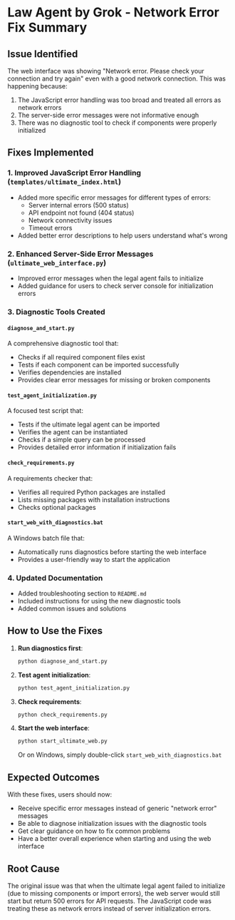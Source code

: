 # Law Agent by Grok - Network Error Fix Summary

## Issue Identified
The web interface was showing "Network error. Please check your connection and try again" even with a good network connection. This was happening because:

1. The JavaScript error handling was too broad and treated all errors as network errors
2. The server-side error messages were not informative enough
3. There was no diagnostic tool to check if components were properly initialized

## Fixes Implemented

### 1. Improved JavaScript Error Handling (`templates/ultimate_index.html`)
- Added more specific error messages for different types of errors:
  - Server internal errors (500 status)
  - API endpoint not found (404 status)
  - Network connectivity issues
  - Timeout errors
- Added better error descriptions to help users understand what's wrong

### 2. Enhanced Server-Side Error Messages (`ultimate_web_interface.py`)
- Improved error messages when the legal agent fails to initialize
- Added guidance for users to check server console for initialization errors

### 3. Diagnostic Tools Created

#### `diagnose_and_start.py`
A comprehensive diagnostic tool that:
- Checks if all required component files exist
- Tests if each component can be imported successfully
- Verifies dependencies are installed
- Provides clear error messages for missing or broken components

#### `test_agent_initialization.py`
A focused test script that:
- Tests if the ultimate legal agent can be imported
- Verifies the agent can be instantiated
- Checks if a simple query can be processed
- Provides detailed error information if initialization fails

#### `check_requirements.py`
A requirements checker that:
- Verifies all required Python packages are installed
- Lists missing packages with installation instructions
- Checks optional packages

#### `start_web_with_diagnostics.bat`
A Windows batch file that:
- Automatically runs diagnostics before starting the web interface
- Provides a user-friendly way to start the application

### 4. Updated Documentation
- Added troubleshooting section to `README.md`
- Included instructions for using the new diagnostic tools
- Added common issues and solutions

## How to Use the Fixes

1. **Run diagnostics first**:
   ```bash
   python diagnose_and_start.py
   ```

2. **Test agent initialization**:
   ```bash
   python test_agent_initialization.py
   ```

3. **Check requirements**:
   ```bash
   python check_requirements.py
   ```

4. **Start the web interface**:
   ```bash
   python start_ultimate_web.py
   ```

   Or on Windows, simply double-click `start_web_with_diagnostics.bat`

## Expected Outcomes

With these fixes, users should now:
- Receive specific error messages instead of generic "network error" messages
- Be able to diagnose initialization issues with the diagnostic tools
- Get clear guidance on how to fix common problems
- Have a better overall experience when starting and using the web interface

## Root Cause
The original issue was that when the ultimate legal agent failed to initialize (due to missing components or import errors), the web server would still start but return 500 errors for API requests. The JavaScript code was treating these as network errors instead of server initialization errors.